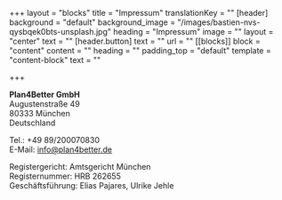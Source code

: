 +++
layout = "blocks"
title = "Impressum"
translationKey = ""
[header]
background = "default"
background_image = "/images/bastien-nvs-qysbqek0bts-unsplash.jpg"
heading = "Impressum"
image = ""
layout = "center"
text = ""
[header.button]
text = ""
url = ""
[[blocks]]
block = "content"
content = ""
heading = ""
padding_top = "default"
template = "content-block"
text = ""

+++

**Plan4Better GmbH**  
Augustenstraße 49  
80333 München  
Deutschland

Tel.: +49 89/200070830  
E-Mail: [info@plan4better.de](mailto:info@plan4better.de)

Registergericht: Amtsgericht München  
Registernummer: HRB 262655  
Geschäftsführung: Elias Pajares, Ulrike Jehle
